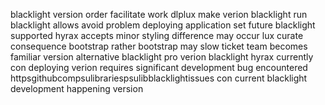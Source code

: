 blacklight version order facilitate work dlplux make verion blacklight run blacklight allows avoid problem deploying application set future blacklight supported hyrax accepts minor styling difference may occur lux curate consequence bootstrap rather bootstrap may slow ticket team becomes familiar version alternative blacklight pro verion blacklight hyrax currently con deploying verion requires significant development bug encountered httpsgithubcompsulibrariespsulibblacklightissues con current blacklight development happening version